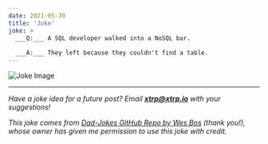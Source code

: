 ```yaml
---
date: 2021-05-30
title: 'Joke'
joke: >
  ___Q:___ A SQL developer walked into a NoSQL bar.
  
  ___A:___ They left because they couldn't find a table.
---
```


![Joke Image](https://private.xtrp.io/projects/DailyDeveloperJokes/public_image_server/images/5e1259169f6cb.png)

---
*Have a joke idea for a future post? Email **[xtrp@xtrp.io](mailto:xtrp@xtrp.io)** with your suggestions!*

*This joke comes from [Dad-Jokes GitHub Repo by Wes Bos](https://github.com/wesbos/dad-jokes) (thank you!), whose owner has given me permission to use this joke with credit.*

<!-- 
Joke text:
**Q:** A SQL developer walked into a NoSQL bar.

**A:** They left because they couldn't find a table.
 -->

